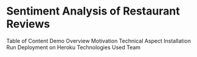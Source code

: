 # Sentiment Analysis of Restaurant Reviews

Table of Content
Demo 
Overview 
Motivation
Technical Aspect
Installation
Run
Deployment on Heroku
Technologies Used
Team

